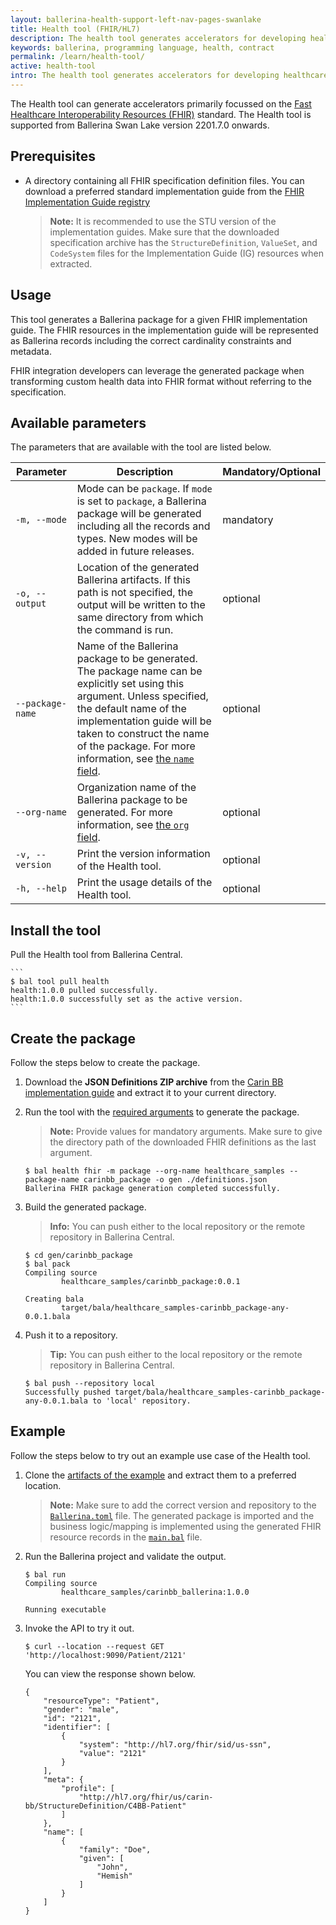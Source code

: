 ```yaml
---
layout: ballerina-health-support-left-nav-pages-swanlake
title: Health tool (FHIR/HL7)
description: The health tool generates accelerators for developing healthcare integrations in Ballerina.
keywords: ballerina, programming language, health, contract
permalink: /learn/health-tool/
active: health-tool
intro: The health tool generates accelerators for developing healthcare integrations in Ballerina.
---
```


The Health tool can generate accelerators primarily focussed on the <a href="https://www.hl7.org/fhir/overview.html" target="_blank">Fast Healthcare Interoperability Resources (FHIR)</a> standard. The Health tool is supported from Ballerina Swan Lake version 2201.7.0 onwards.

## Prerequisites

-  A directory containing all FHIR specification definition files. You can download a preferred standard implementation guide from the [FHIR Implementation Guide registry](http://fhir.org/guides/registry/)

    >**Note:** It is recommended to use the STU version of the implementation guides. Make sure that the downloaded specification archive has the `StructureDefinition`, `ValueSet`, and `CodeSystem` files for the Implementation Guide (IG) resources when extracted.

## Usage

This tool generates a Ballerina package for a given FHIR implementation guide. The FHIR resources in the implementation guide will be represented as Ballerina records including the correct cardinality constraints and metadata.

FHIR integration developers can leverage the generated package when transforming custom health data into FHIR format without referring to the specification.

## Available parameters

The parameters that are available with the tool are listed below.

| Parameter      | Description                                                                                                                                                                                                                                                                                                                                                                     | Mandatory/Optional |
|----------------|---------------------------------------------------------------------------------------------------------------------------------------------------------------------------------------------------------------------------------------------------------------------------------------------------------------------------------------------------------------------------------|--------------------|
| `-m, --mode`     | Mode can be `package`. If `mode` is set to `package`, a Ballerina package will be generated including all the records and types. New modes will be added in future releases.                                                                                                                                                                                                      | mandatory          |
| `-o, --output`   | Location of the generated Ballerina artifacts. If this path is not specified, the output will be written to the same directory from which the command is run.                                                                                                                                                                                                                   | optional           |
| `--package-name` | Name of the Ballerina package to be generated. The package name can be explicitly set using this argument. Unless specified, the default name of the implementation guide will be taken to construct the name of the package. For more information, see <a href="https://ballerina.io/learn/package-references/#the-name-field" target="_blank">the <code>name</code> field</a>. | optional           |
| `--org-name`     | Organization name of the Ballerina package to be generated. For more information, see <a href="https://ballerina.io/learn/package-references/#the-org-field" target="_blank"> the <code>org</code> field</a>.                                                                                                                                                                   | optional           |
| `-v, --version`  | Print the version information of the Health tool.                                                                                                                                                                                                                                                                                                                               | optional           |
| `-h, --help`     | Print the usage details of the Health tool.                                                                                                                                                                                                                                                                                                                                     | optional           |

## Install the tool

Pull the Health tool from Ballerina Central.

    ```
    $ bal tool pull health
    health:1.0.0 pulled successfully.
    health:1.0.0 successfully set as the active version.
    ```

## Create the package

Follow the steps below to create the package.

1. Download the **JSON Definitions ZIP archive** from the [Carin BB implementation guide](http://hl7.org/fhir/us/carin-bb/STU2/downloads.html) and extract it to your current directory.

2. Run the tool with the [required arguments](#available-parameters) to generate the package.

    >**Note:** Provide values for mandatory arguments. Make sure to give the directory path of the downloaded FHIR definitions as the last argument.

    ```
    $ bal health fhir -m package --org-name healthcare_samples --package-name carinbb_package -o gen ./definitions.json
    Ballerina FHIR package generation completed successfully.
    ```

3. Build the generated package.

    >**Info:** You can push either to the local repository or the remote repository in Ballerina Central.

    ```
    $ cd gen/carinbb_package
    $ bal pack
    Compiling source
            healthcare_samples/carinbb_package:0.0.1

    Creating bala
            target/bala/healthcare_samples-carinbb_package-any-0.0.1.bala
    ```

4. Push it to a repository.

    >**Tip:** You can push either to the local repository or the remote repository in Ballerina Central.

    ```
    $ bal push --repository local
    Successfully pushed target/bala/healthcare_samples-carinbb_package-any-0.0.1.bala to 'local' repository.
    ```

## Example

Follow the steps below to try out an example use case of the Health tool.

1. Clone the [artifacts of the example](https://github.com/ballerina-guides/healthcare-samples/tree/main/working_with_health_tool) and extract them to a preferred location.

    >**Note:** Make sure to add the correct version and repository to the [`Ballerina.toml`](https://github.com/ballerina-guides/healthcare-samples/blob/main/working_with_health_tool/Ballerina.toml) file. The generated package is imported and the business logic/mapping is implemented using the generated FHIR resource records in the [`main.bal`](https://github.com/ballerina-guides/healthcare-samples/blob/main/working_with_health_tool/main.bal) file.

2. Run the Ballerina project and validate the output.

    ```
    $ bal run
    Compiling source
            healthcare_samples/carinbb_ballerina:1.0.0

    Running executable
    ```

3. Invoke the API to try it out.

    ```
    $ curl --location --request GET 'http://localhost:9090/Patient/2121'
    ```

    You can view the response shown below.

    ```
    {
        "resourceType": "Patient",
        "gender": "male",
        "id": "2121",
        "identifier": [
            {
                "system": "http://hl7.org/fhir/sid/us-ssn",
                "value": "2121"
            }
        ],
        "meta": {
            "profile": [
                "http://hl7.org/fhir/us/carin-bb/StructureDefinition/C4BB-Patient"
            ]
        },
        "name": [
            {
                "family": "Doe",
                "given": [
                    "John",
                    "Hemish"
                ]
            }
        ]
    }
    ```

